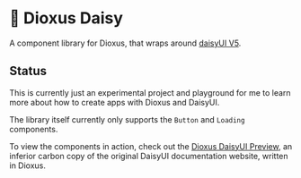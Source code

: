 # 🌼 Dioxus Daisy

A component library for Dioxus, that wraps around [daisyUI V5](https://v5.daisyui.com/).

## Status

This is currently just an experimental project and playground for me to learn more about how to create apps with Dioxus and DaisyUI.

The library itself currently only supports the `Button` and `Loading` components.

To view the components in action, check out the [Dioxus DaisyUI Preview](dioxus-daisy-preview), an inferior carbon copy of the original DaisyUI documentation website, written in Dioxus.
